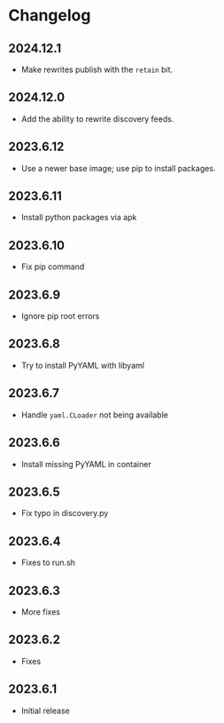 # Changelog

## 2024.12.1

* Make rewrites publish with the `retain` bit.

## 2024.12.0

* Add the ability to rewrite discovery feeds.

## 2023.6.12

* Use a newer base image; use pip to install packages.

## 2023.6.11

* Install python packages via apk

## 2023.6.10

* Fix pip command

## 2023.6.9

* Ignore pip root errors

## 2023.6.8

* Try to install PyYAML with libyaml

## 2023.6.7

* Handle `yaml.CLoader` not being available

## 2023.6.6

* Install missing PyYAML in container

## 2023.6.5

* Fix typo in discovery.py

## 2023.6.4

* Fixes to run.sh

## 2023.6.3

* More fixes

## 2023.6.2

* Fixes

## 2023.6.1

* Initial release
